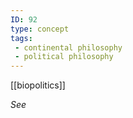 ```yaml
---
ID: 92
type: concept
tags: 
 - continental philosophy
 - political philosophy
---
```


[[biopolitics]]

 *See*

